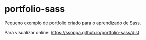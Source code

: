 # portfolio-sass
Pequeno exemplo de portfolio criado para o aprendizado de Sass.


Para visualizar online: https://ssoppa.github.io/portfolio-sass/dist

